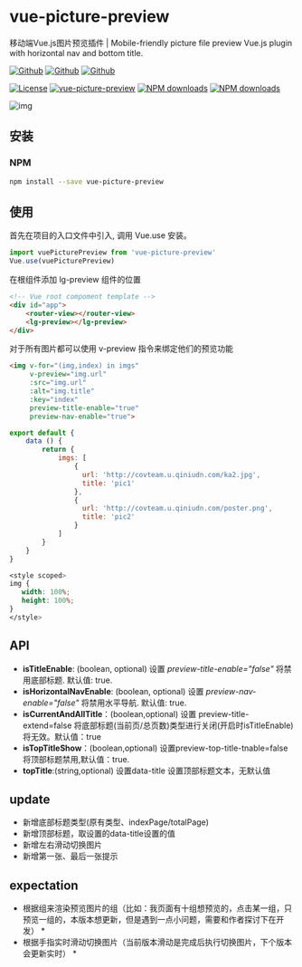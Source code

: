 vue-picture-preview
=============

移动端Vue.js图片预览插件 | Mobile-friendly picture file preview Vue.js plugin with horizontal nav and bottom title.

[![Github](https://img.shields.io/github/stars/xLogic92/vue-picture-preview.svg?style=social&label=Star)](https://github.com/xLogic92/vue-picture-preview) [![Github](https://img.shields.io/github/forks/xLogic92/vue-picture-preview.svg?style=social&label=Fork)](https://github.com/xLogic92/vue-picture-preview) [![Github](https://img.shields.io/github/watchers/xLogic92/vue-picture-preview.svg?style=social&label=Watch)](https://github.com/xLogic92/vue-picture-preview)

[![License](https://img.shields.io/npm/l/vue-picture-preview.svg?style=flat-square)](https://www.npmjs.org/package/vue-picture-preview) [![vue-picture-preview](https://img.shields.io/npm/v/vue-picture-preview.svg?style=flat-square)](https://www.npmjs.org/package/vue-picture-preview) [![NPM downloads](http://img.shields.io/npm/dm/vue-picture-preview.svg?style=flat-square)](https://npmjs.org/package/vue-picture-preview) [![NPM downloads](http://img.shields.io/npm/dt/vue-picture-preview.svg?style=flat-square)](https://npmjs.org/package/vue-picture-preview)

![img](https://raw.githubusercontent.com/xlogic92/vue-picture-preview/master/demo.gif)

## 安装

### NPM

```sh
npm install --save vue-picture-preview
```

## 使用
首先在项目的入口文件中引入, 调用 Vue.use 安装。

```javascript
import vuePicturePreview from 'vue-picture-preview'
Vue.use(vuePicturePreview)
```

在根组件添加 lg-preview 组件的位置

```HTML
<!-- Vue root compoment template -->
<div id="app">
    <router-view></router-view>
    <lg-preview></lg-preview>
</div>
```

对于所有图片都可以使用 v-preview 指令来绑定他们的预览功能

```HTML
<img v-for="(img,index) in imgs"
     v-preview="img.url"
     :src="img.url"
     :alt="img.title"
     :key="index"
     preview-title-enable="true"
     preview-nav-enable="true">
```

```javascript
export default {
    data () {
        return {
            imgs: [
                {
                  url: 'http://covteam.u.qiniudn.com/ka2.jpg',
                  title: 'pic1'
                },
                {
                  url: 'http://covteam.u.qiniudn.com/poster.png',
                  title: 'pic2'
                }
            ]
        }
    }
}
```

```css
<style scoped>
img {
   width: 100%;
   height: 100%;
}
</style>
```

## API

* **isTitleEnable**: (boolean, optional) 设置 _preview-title-enable="false"_ 将禁用底部标题. 默认值: true.
* **isHorizontalNavEnable**: (boolean, optional) 设置 _preview-nav-enable="false"_ 将禁用水平导航. 默认值: true.
* **isCurrentAndAllTitle**：(boolean,optional) 设置 preview-title-extend=false 将底部标题(当前页/总页数)类型进行关闭(开启时isTitleEnable)将无效。默认值：true
* **isTopTitleShow**：(boolean,optional) 设置preview-top-title-tnable=false 将顶部标题禁用,默认值：true.
* **topTitle**:(string,optional) 设置data-title 设置顶部标题文本，无默认值
## update

- 新增底部标题类型(原有类型、indexPage/totalPage)
- 新增顶部标题，取设置的data-title设置的值
- 新增左右滑动切换图片
- 新增第一张、最后一张提示
## expectation 
* 根据组来渲染预览图片的组（比如：我页面有十组想预览的，点击某一组，只预览一组的，本版本想更新，但是遇到一点小问题，需要和作者探讨下在开发） *
* 根据手指实时滑动切换图片（当前版本滑动是完成后执行切换图片，下个版本会更新实时） *
